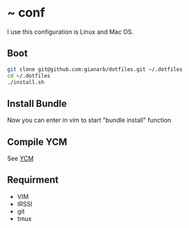 # ~ conf
I use this configuration is Linux and Mac OS.

## Boot
```sh
git clone git@github.com:gianarb/dotfiles.git ~/.dotfiles
cd ~/.dotfiles
./install.sh
```
## Install Bundle
Now you can enter in vim to start "bundle install" function

## Compile YCM
See [YCM](https://github.com/Valloric/YouCompleteMe)

## Requirment
* VIM
* IRSSI
* git
* tmux

